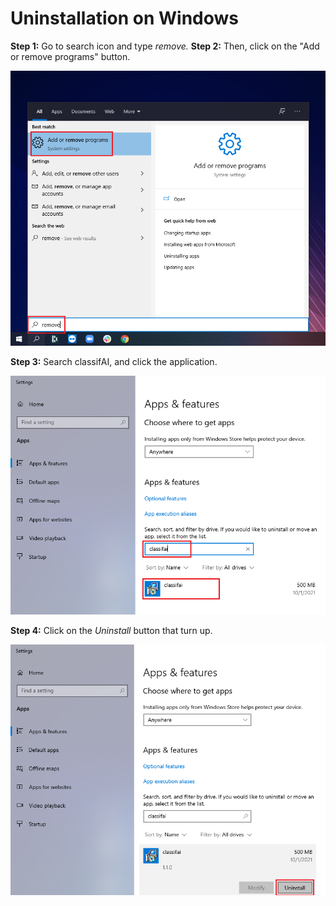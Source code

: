# Uninstallation on Windows

**Step 1:** Go to search icon and type _remove._                                                                                                          **Step 2:** Then, click on the "Add or remove programs" button.

![](../.gitbook/assets/1-2.png)

**Step 3:** Search classifAI, and click the application.

![](../.gitbook/assets/3.png)

**Step 4:** Click on the _Uninstall_ button that turn up.

![](../.gitbook/assets/4.png)



